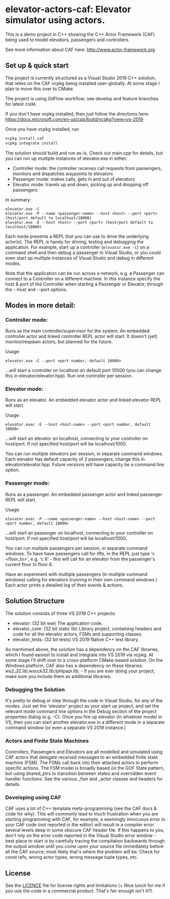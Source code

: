 # elevator-actors-caf: Elevator simulator using actors.

This is a demo project in C++ showing the C++ Actor Framework (CAF) being used to model elevators, passengers and controllers.

See more information about CAF here: http://www.actor-framework.org

## Set up & quick start
The project is currently structured as a Visual Studio 2019 C++ solution, that relies on the CAF vcpkg being installed user-globally. At some stage I plan to move this over to CMake.

The project is using GitFlow workflow; see develop and feature branches for latest code.

If you don't have vcpkg installed, then just follow the directions here: https://docs.microsoft.com/en-us/cpp/build/vcpkg?view=vs-2019

Once you have vcpkg installed, run 

```sh
vcpkg install caf
vcpkg integrate install
```

The solution should build and run as-is. Check out main.cpp for details, but you can run up multiple instances of elevator.exe in either:

* Controller mode: the controller receives call requests from passengers, monitors and dispatches waypoints to elevators
* Passenger mode: makes calls, gets in and out of elevators
* Elevator mode: travels up and down, picking up and dropping off passengers

In summary:
```
elevator.exe -C
elevator.exe -P --name <passenger-name> --host <host> --port <port> (host/port default to localhost/10000)
elevator.exe -E --host <host> --port <port> (host/port default to localhost/10000)
```
Each mode presents a REPL that you can use to drive the underlying actor(s). The REPL is handy for driving, testing and debugging the application. For example, start up a controller (`elevator.exe -C`) on a command shell and then debug a passenger in Visual Studio, or you could even start up multiple instances of Visual Studio and debug in different modes.

Note that the application can be run across a network, e.g. a Passenger can connect to a Controller on a different machine. In this instance specify the host & port of the Controller when starting a Passenger or Elevator, through the --host and --port options. 

Modes in more detail:
---------------------

### Controller mode: 

Runs as the main controller/supervisor for the system. An embedded controller actor and linked controller REPL actor will start.
It doesn't (yet) monitor/respawn actors, but planned for the future. 

Usage:
```
elevator.exe -C --port <port number, default 10000> 
```
...will start a controller on localhost on default port 10000 (you can change this in elevator/elevator.hpp). Run one controller per session.

### Elevator mode: 
Runs as an elevator. An embedded elevator actor and linked elevator REPL will start.

Usage:
```
elevator.exec -E --host <host-name> --port <port number, default 10000>
```
...will start an elevator on localhost, connecting to your controller on host/port. If not specified host/port will be localhost/1000.

You can run multiple elevators per session, in separate command windows. Each elevator has default capacity of 2 passengers, 
change this in elevator/elevator.hpp. Future versions will have capacity be a command line option.

### Passenger mode:
Runs as a passenger. An embedded passenger actor and linked passenger REPL will start.

Usage:
```
elevator.exec -P --name <passenger-name> --host <host-name> --port <port number, default 10000>
```
...will start an passenger on localhost, connecting to your controller on host/port. If not specified host/port will be localhost/1000.

You can run multiple passengers per session, in separate command windows. To have have passengers call for lifts, in the REPL just type 'c <floor_to>', 
e.g. 'c 6' - this will call for an elevator from the passenger's current floor to floor 6. 

Have an experiment with multiple passengers (in multiple command windows) calling for elevators (running in their own command windows.)
Each actor prints a detailed log of their events & actions.

Solution Structure
------------------
The solution consists of three VS 2019 C++ projects:

* elevator: (32 bit exe) The application code.
* elevator_core: (32 bit static lib) Library project, containing headers and code for all the elevator actors, FSMs and supporting classes.
* elevator_tests: (32 bit tests) VS 2019 Native C++ test library.

As mentioned above, the solution has a dependency on the CAF libraries, which I found easiest to install and integrate into VS 2019 via vcpkg. At some stage I'll shift over to a cross-platform CMake-based solution.
On the Windows platform, CAF also has a dependency on these libraries: ws2_32.lib;wsock32.lib;Iphlpapi.lib; - if you are ever doing your project, make sure you include them as additional libraries.

### Debugging the Solution
It's pretty to debug or step through the code in Visual Studio, for any of the modes. Just set the 'elevator' project as your start up project, and set the relevant mode command line options in the Debug section of the project properties dialog (e.g. -C).
Once you fire up elevator (in whatever mode) in VS, then you can start another elevator.exe in a different mode in a separate command window (or even a separate VS 2019 instance.)

### Actors and Finite State Machines
Controllers, Passengers and Elevators are all modelled and simulated using CAF actors that delegate received messages to an embedded finite state machine (FSM). The FSMs call back into their attached actors to perform specific actions. The FSM model is broadly based on the GOF State pattern, but using shared_ptrs to transition between states and overridden event handler functions. See the various _fsm and _actor classes and headers for details.

### Developing using CAF
CAF uses a lot of C++ template meta-programming (see the CAF docs & code for why). This will commonly lead to much frustration when you are starting programming with CAF, for example, a seemingly innocuous error in your CAF code (not reported in the editor) will result in a compiler error several levels deep in some obscure CAF header file. If this happens to you, don't rely on the error code reported in the Visual Studio error window - best place to start is by carefully tracing the compilation backwards through the output window until you come upon your source file immediately before all the CAF source; most likely that's where the problem will be.
Check for const refs, wrong actor types, wrong message tuple types, etc.

## License

See the [LICENCE](./LICENSE.md) file for license rights and limitations (+ Nice lunch for me if you use the code in a commercial product. That's fair enough isn't it?).
